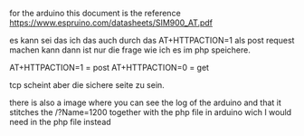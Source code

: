 for the arduino this document is the reference https://www.espruino.com/datasheets/SIM900_AT.pdf

es kann sei  das ich das auch durch das AT+HTTPACTION=1 als post request machen kann dann ist nur die frage wie ich es im php speichere.

AT+HTTPACTION=1 = post
AT+HTTPACTION=0 = get

tcp scheint aber die sichere seite zu sein.

there is also a image where you can see the log of the arduino and that it stitches the /?Name=1200 together with the php file in arduino wich I would need in the php file instead

